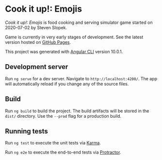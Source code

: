 # Cook it up!: Emojis

*Cook it up!: Emojis* is food cooking and serving simulator game started on 2020-07-02 by Steven Slopek.

Game is currently in very early stages of development.  See the latest version hosted on [GitHub Pages](https://sslopek.github.io/cook-it-up-emojis/).

This project was generated with [Angular CLI](https://github.com/angular/angular-cli) version 10.0.1.


## Development server

Run `ng serve` for a dev server. Navigate to `http://localhost:4200/`. The app will automatically reload if you change any of the source files.

## Build

Run `ng build` to build the project. The build artifacts will be stored in the `dist/` directory. Use the `--prod` flag for a production build.

## Running tests

Run `ng test` to execute the unit tests via [Karma](https://karma-runner.github.io).

Run `ng e2e` to execute the end-to-end tests via [Protractor](http://www.protractortest.org/).
